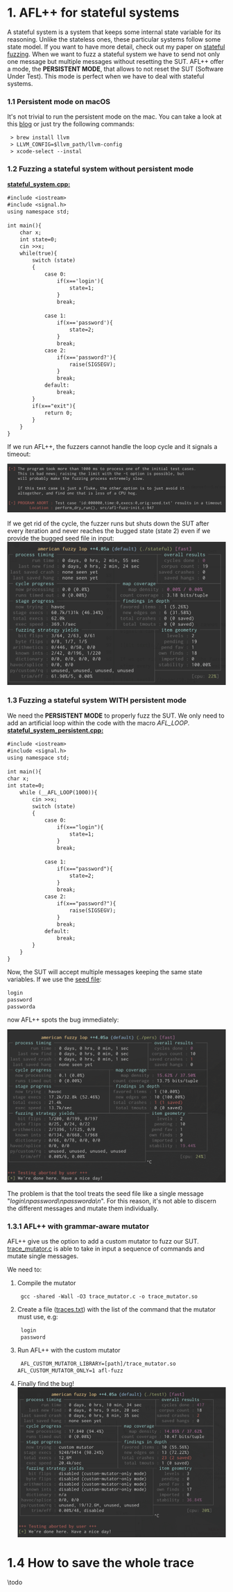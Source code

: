 
# 1. AFL++ for stateful systems

A stateful system is a system that keeps some internal state variable for its reasoning. Unlike the stateless ones, these particular systems follow some state model. If you want to have more detail, check out my paper on [stateful fuzzing](https://www.cristiandaniele.com/files/Papers/Fuzzers%20for%20stateful%20systems%20Survey%20and%20Research%20Directions.pdf).
When we want to fuzz a stateful system we have to send not only one message but multiple messages without resetting the SUT.
AFL++ offer a mode, the **PERSISTENT MODE**, that allows to not reset the SUT (Software Under Test). 
This mode is perfect when we have to deal with stateful systems.

### 1.1 Persistent mode on macOS

It's not trivial to run the persistent mode on the mac. You can take a look at this [blog](https://reverse.put.as/2017/07/10/compiling-afl-osx-llvm-mode/) or just try the following commands:

```
 > brew install llvm
 > LLVM_CONFIG=$llvm_path/llvm-config       
 > xcode-select --instal
``` 

### 1.2 Fuzzing a stateful system without persistent mode

**[stateful_system.cpp:](./code/stateful_system.cpp)**

    #include <iostream>
    #include <signal.h>
    using namespace std;

    int main(){
        char x;
        int state=0;
        cin >>x;
        while(true){
            switch (state)
            {
                case 0:
                    if(x=='login'){
                        state=1;
                    }
                    break;

                case 1:
                    if(x=='password'){
                        state=2;
                    }
                    break;
                case 2:
                    if(x=='password?'){
                        raise(SIGSEGV);
                    }
                    break;
                default:
                    break;
            }
            if(x=="exit"){
                return 0;
            }
        }
    }

If we run AFL++, the fuzzers cannot handle the loop cycle and it signals a timeout:

![alt text](./images/9.png)

If we get rid of the cycle, the fuzzer runs but shuts down the SUT after every iteration and never reaches the bugged state (state 2) even if we provide the bugged seed file in input:
![alt text](./images/10.png)

### 1.3 Fuzzing a stateful system WITH persistent mode

We need the **PERSISTENT MODE** to properly fuzz the SUT. 
We only need to add an artificial loop within the code with the macro *AFL_LOOP*.
**[stateful_system_persistent.cpp:](./code/stateful_system_persistent.cpp)**
    
    #include <iostream>
    #include <signal.h>
    using namespace std;

    int main(){
    char x;
    int state=0;
        while (__AFL_LOOP(1000)){
            cin >>x;
            switch (state)
            {
                case 0:
                    if(x=="login"){
                        state=1;
                    }
                    break;

                case 1:
                    if(x=="password"){
                        state=2;
                    }
                    break;
                case 2:
                    if(x=="password?"){
                        raise(SIGSEGV);
                    }
                    break;
                default:
                    break;
            }
        }
    }

Now, the SUT will accept multiple messages keeping the same state variables. If we use the [seed file](code/input_stateful/seeds.txt):

    login
    password
    passworda

now AFL++ spots the bug immediately:

![alt text](./images/11.png)

The problem is that the tool treats the seed file like a single message "*login\npassword\npassworda\n*". For this reason, it's not able to discern the different messages and mutate them individually. 

### 1.3.1 AFL++ with grammar-aware mutator

AFL++ give us the option to add a custom mutator to fuzz our SUT. [trace_mutator.c](./code/trace_mutator.c) is able to take in input a sequence of commands and mutate single messages.

We need to:
1. Compile the mutator
    
        gcc -shared -Wall -O3 trace_mutator.c -o trace_mutator.so
2. Create a file ([traces.txt](./code/traces.txt)) with the list of the command that the mutator must use, e.g:

        login
        password

3. Run AFL++ with the custom mutator

        AFL_CUSTOM_MUTATOR_LIBRARY=[path]/trace_mutator.so AFL_CUSTOM_MUTATOR_ONLY=1 afl-fuzz

4. Finally find the bug!
 ![alt text](./images/12.png)

 # 1.4 How to save the whole trace
 
 \todo
